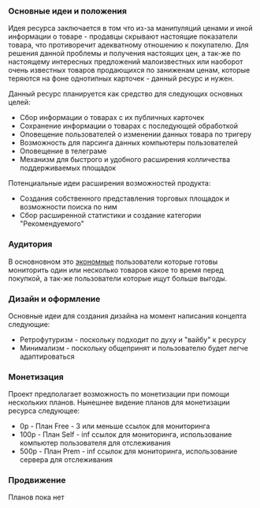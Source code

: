 ### Основные идеи и положения
Идея ресурса заключается в том что из-за манипуляций ценами и иной информации о товаре - продавцы скрывают настоящие показатели товара, что противоречит адекватному отношению к покупателю.
Для решения данной проблемы и получения настоящих цен, а так-же по настоящему интересных предложений малоизвестных или наоборот очень известных товаров продающихся по заниженам ценам, которые теряются на фоне однотипных карточек - данный ресурс и нужен.

Данный ресурс планируется как средство для следующих основных целей:
- Сбор информации о товарах с их публичных карточек
- Сохранение информации о товарах с последующей обработкой
- Оповещение пользователей о изменении данных товара по тригеру
- Возможность для парсинга данных компьютеры пользователей
- Оповещение в телеграме
- Механизм для быстрого и удобного расширения колличества поддерживаемых площадок

Потенциальные идеи расширения возможностей продукта:
- Создания собственного представления торговых площадок и возможности поиска по ним
- Сбор расширенной статистики и создание категории "Рекомендуемого"

### Аудитория
В основновном это [экономные][1] пользователи которые готовы мониторить один или несколько товаров какое то время перед покупкой, а так-же пользователи которые ищут больше выгоды.

### Дизайн и оформление
Основные идеи для создания дизайна на момент написания концепта следующие:
- Ретрофутуризм - поскольку подходит по духу и "вайбу" к ресурсу
- Минимализм - поскольку общепринят и пользователю будет легче адаптироваться

### Монетизация 
Проект предполагает возможность по монетизации при помощи нескольких планов. Нынешнее видение планов для монетизации ресурса следующее:
- 0р    - План Free - 3 или меньше ссылок для мониторинга
- 100р  - План Self - inf ссылок для мониторинга, использование компьютер пользователя для отслеживания
- 500р  - План Prem - inf ссылок для мониторинга, использование сервера для отслеживания

### Продвижение
Планов пока нет

[1]: / "Старающиеся покупать по low price"